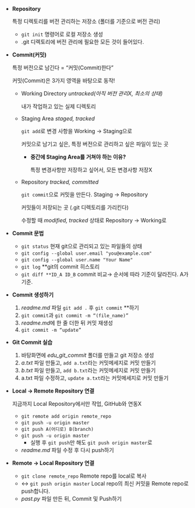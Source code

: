 - **Repository**
    
    특정 디렉토리를 버전 관리하는 저장소 (폴더를 기준으로 버전 관리)
    
    - `git init` 명령어로 로컬 저장소 생성
    - .git 디렉토리에 버전 관리에 필요한 모든 것이 들어있다.

- **Commit(커밋)**
    
    특정 버전으로 남긴다 = “커밋(Commit)한다”
    
    커밋(Commit)은 3가지 영역을 바탕으로 동작!
    
    - Working Directory *untracked(아직 버전 관리X, 최소의 상태)*
        
        내가 작업하고 있는 실제 디렉토리
        
    - Staging Area *staged, tracked*
        
        `git add`로 변경 사항을 Working → Staging으로
        
        커밋으로 남기고 싶은, 특정 버전으로 관리하고 싶은 파일이 있는 곳
        
        - **중간에 Staging Area를 거쳐야 하는 이유?**
            
            특정 변경사항만 저장하고 싶어서, 모든 변경사항 저장X
            
    - Repository *tracked, committed*
        
        `git commit`으로 커밋을 만든다. Staging → Repository
        
        커밋들이 저장되는 곳 (.git 디렉토리를 가리킨다)
        
        수정할 때 *modified, tracked* 상태로 Repository → Working로
        
- **Commit 문법**
    - `git status` 현재 git으로 관리되고 있는 파일들의 상태
    - `git config --global user.email "you@example.com"`
    - `git config --global user.name "Your Name"`
    - `git log` **git의 commit 히스토리
    - `git diff **ID_A ID_B` commit 비교→ 순서에 따라 기준이 달라진다. A가 기준.
   
- **Commit 생성하기**
    1. *readme.md* 파일 `git add .` 후 `git commit` **하기
    2. `git commit`과 `git commit -m “(file_name)”`  
    3. *readme.md*에 한 줄 더한 뒤 커밋 재생성 
    4. `git commit -m “update”`
    
- **Git Commit 실습**
    1. 바탕화면에 *edu_git_commit* 폴더를 만들고 git 저장소 생성
    2. *a.txt* 파일 만들고, `add a.txt`라는 커밋메세지로 커밋 만들기
    3. *b.txt* 파일 만들고, `add b.txt`라는 커밋메세지로 커밋 만들기
    4. a.txt 파일 수정하고, `update a.txt`라는 커밋메세지로 커밋 만들기

- **Local → Remote Repository 연결**
    
    지금까지 Local Repository에서만 작업, GitHub와 연동X
    
    - `git remote add origin remote_repo`
    - `git push -u origin master`
    - `git push A(어디로) B(branch)`
    - `git push -u origin master`
        - 실행 후 `git push`만 해도 `git push origin master`로
    - *readme.md* 파일 수정 후 다시 push하기
 
- **Remote → Local Repository 연결**
    - `git clone remote_repo` Remote repo를 local로 복사
    - ↔ `git push origin master` Local repo의 최신 커밋을 Remote repo로 push합니다.
    - *past.py* 파일 만든 뒤, Commit 및 Push하기
